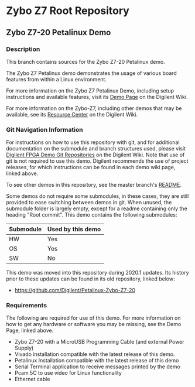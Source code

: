 # Zybo Z7 Root Repository

## Zybo Z7-20 Petalinux Demo

### Description

This branch contains sources for the Zybo Z7-20 Petalinux demo.

The Zybo Z7 Petalinux demo demonstrates the usage of various board features from within a Linux environment.

For more information on the Zybo Z7 Petalinux Demo, including setup instructions and available features, visit its [Demo Page](https://digilent.com/reference/programmable-logic/zybo-z7/demos/petalinux) on the Digilent Wiki.

For more information on the Zybo-Z7, including other demos that may be available, see its [Resource Center](https://reference.digilentinc.com/reference/programmable-logic/Zybo-Z7/start) on the Digilent Wiki.

### Git Navigation Information

For instructions on how to use this repository with git, and for additional documentation on the submodule and branch structures used, please visit [Digilent FPGA Demo Git Repositories](https://reference.digilentinc.com/reference/programmable-logic/documents/git) on the Digilent Wiki. Note that use of git is not required to use this demo. Digilent recommends the use of project releases, for which instructions can be found in each demo wiki page, linked above.

To see other demos in this repository, see the master branch's [README](https://github.com/Digilent/Zybo-Z7).

Some demos do not require some submodules, in these cases, they are still provided to ease switching between demos in git. When unused, the submodule folder is largely empty, except for a readme containing only the heading "Root commit". This demo contains the following submodules:

| Submodule | Used by this demo |
|-----------|-------------------|
| HW        | Yes         |
| OS        | Yes        |
| SW        | No       |

This demo was moved into this repository during 2020.1 updates. Its history prior to these updates can be found in its old repository, linked below:
* https://github.com/Digilent/Petalinux-Zybo-Z7-20

### Requirements

The following are required for use of this demo. For more information on how to get any hardware or software you may be missing, see the Demo Page, linked above.

* Zybo Z7-20 with a MicroUSB Programming Cable (and external Power Supply)
* Vivado installation compatible with the latest release of this demo.
* Petalinux Installation compatible with the latest release of this demo 
* Serial Terminal application to receive messages printed by the demo
* Pcam 5C to use video for Linux functionality
* Ethernet cable
